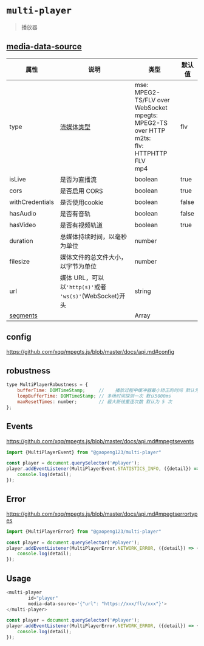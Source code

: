 # `multi-player`

> 播放器

## [media-data-source](https://github.com/xqq/mpegts.js/blob/master/docs/api.md#mediadatasource)

| 属性                                                         | 说明                                                         | 类型                                                         | 默认值 |
| ------------------------------------------------------------ | ------------------------------------------------------------ | ------------------------------------------------------------ | ------ |
| type                                                         | [流媒体类型](https://github.com/xqq/mpegts.js/blob/master/docs/api.md#mediadatasource) | mse: MPEG2-TS/FLV over WebSocket<br />mpegts: MPEG2-TS over HTTP <br />m2ts: <br />flv: HTTPHTTP FLV<br />mp4 | flv    |
| isLive                                                       | 是否为直播流                                                 | boolean                                                      | true   |
| cors                                                         | 是否启用 CORS                                                | boolean                                                      | true   |
| withCredentials                                              | 是否使用cookie                                               | boolean                                                      | false  |
| hasAudio                                                     | 是否有音轨                                                   | boolean                                                      | false  |
| hasVideo                                                     | 是否有视频轨道                                               | boolean                                                      | true   |
| duration                                                     | 总媒体持续时间，以毫秒为单位                                 | number                                                       |        |
| filesize                                                     | 媒体文件的总文件大小，以字节为单位                           | number                                                       |        |
| url                                                          | 媒体 URL，可以以`'http(s)'`或者 `'ws(s)'`(WebSocket)开头     | string                                                       |        |
| [segments](https://github.com/xqq/mpegts.js/blob/master/docs/multipart.md) |                                                              | Array<MediaSegment>                                          |        |

## config

https://github.com/xqq/mpegts.js/blob/master/docs/api.md#config

## robustness

```js
type MultiPlayerRobustness = {
    bufferTime: DOMTimeStamp;     //    播放过程中缓冲器最小矫正的时间 默认为1000ms
    loopBufferTime: DOMTimeStamp; // 多场时间探测一次 默认5000ms
    maxResetTimes: number;        // 最大断线重连次数 默认为 5 次
};
```

## Events

https://github.com/xqq/mpegts.js/blob/master/docs/api.md#mpegtsevents

```typescript
import {MultiPlayerEvent} from "@gaopeng123/multi-player"

const player = document.querySelector('#player');
player.addEventListener(MultiPlayerEvent.STATISTICS_INFO, ({detail}) => {
    console.log(detail);
});
```

## Error

https://github.com/xqq/mpegts.js/blob/master/docs/api.md#mpegtserrortypes

```typescript
import {MultiPlayerError} from "@gaopeng123/multi-player"

const player = document.querySelector('#player');
player.addEventListener(MultiPlayerError.NETWORK_ERROR, ({detail}) => {
    console.log(detail);
});
```

## Usage

```ts
<multi-player
        id="player"
        media-data-source='{"url": "https://xxx/flv/xxx"}'>
</multi-player>

const player = document.querySelector('#player');
player.addEventListener(MultiPlayerError.NETWORK_ERROR, ({detail}) => {
    console.log(detail);
});
```

